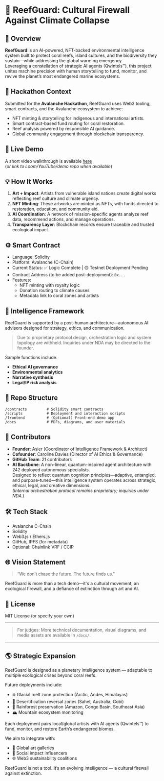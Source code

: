 # 🐠 ReefGuard: Cultural Firewall Against Climate Collapse

## 🌊 Overview

**ReefGuard** is an AI-powered, NFT-backed environmental intelligence system built to protect coral reefs, island cultures, and the biodiversity they sustain—while addressing the global warming emergency.  
Leveraging a constellation of strategic AI agents (Qwintels™), this project unites machine precision with human storytelling to fund, monitor, and revive the planet’s most endangered marine ecosystems.

## 🎯 Hackathon Context

Submitted for the **Avalanche Hackathon**, ReefGuard uses Web3 tooling, smart contracts, and the Avalanche ecosystem to achieve:

- NFT minting & storytelling for indigenous and international artists.
- Smart contract-based fund routing for coral restoration.
- Reef analysis powered by responsible AI guidance.
- Global community engagement through blockchain transparency.

## 🔗 Live Demo

A short video walkthrough is available [here](#)  
(*or link to Loom/YouTube/demo repo when available*)

## 💡 How It Works

1. **Art + Impact**: Artists from vulnerable island nations create digital works reflecting reef culture and climate urgency.
2. **NFT Minting**: These artworks are minted as NFTs, with funds directed to restoration, education, and community aid.
3. **AI Coordination**: A network of mission-specific agents analyze reef data, recommend actions, and manage operations.
4. **Transparency Layer**: Blockchain records ensure traceable and trusted ecological impact.

## ⚙️ Smart Contract

- Language: Solidity  
- Platform: Avalanche (C-Chain)  
- Current Status: ✅ Logic Complete | 🟡 Testnet Deployment Pending  
- Contract Address (to be added post-deployment): `0x...`  
- Features:
  - NFT minting with royalty logic  
  - Donation routing to climate causes  
  - Metadata link to coral zones and artists  

## 🧠 Intelligence Framework

ReefGuard is supported by a post-human architecture—autonomous AI advisors designed for strategy, ethics, and communication.

> Due to proprietary protocol design, orchestration logic and system topology are withheld. Inquiries under NDA may be directed to the founder.

Sample functions include:
- **Ethical AI governance**
- **Environmental analytics**
- **Narrative synthesis**
- **Legal/IP risk analysis**

## 📂 Repo Structure

```
/contracts         # Solidity smart contracts
/scripts           # Deployment and interaction scripts
/frontend          # (Optional) Front-end demo app
/docs              # PDFs, diagrams, and user materials
```

## 👥 Contributors

- **Founder**: Asier (Coordinator of Intelligence Framework & Architect)  
- **Cofounder**: Caroline Davies (Director of AI Ethics & Governance)  
- **GitHub Team**: 21 contributors  
- **AI Backbone**: A non-linear, quantum-inspired agent architecture with 242 deployed autonomous specialists.  
Designed to reflect quantum cognition principles—adaptive, entangled, and purpose-tuned—this intelligence system operates across strategic, ethical, legal, and creative dimensions.  
*(Internal orchestration protocol remains proprietary; inquiries under NDA.)*

## 🛠️ Tech Stack

- Avalanche C-Chain
- Solidity
- Web3.js / Ethers.js
- GitHub, IPFS (for metadata)
- Optional: Chainlink VRF / CCIP

## 🌐 Vision Statement

> “We don’t chase the future. The future finds us.”

ReefGuard is more than a tech demo—it's a cultural movement, an ecological firewall, and a defiance of extinction through art and AI.

## 📜 License

MIT License (or specify your own)

---

> For judges: More technical documentation, visual diagrams, and media assets are available in `/docs/`.
---

## 🌎 Strategic Expansion

ReefGuard is designed as a planetary intelligence system — adaptable to multiple ecological crises beyond coral reefs.

Future deployments include:
- ❄️ Glacial melt zone protection (Arctic, Andes, Himalayas)
- 🌵 Desertification reversal zones (Sahel, Australia, Gobi)
- 🌳 Rainforest preservation (Amazon, Congo Basin, Southeast Asia)
- 🏔️ Mountain ecosystem monitoring

Each deployment pairs local/global artists with AI agents (Qwintels™) to fund, monitor, and restore Earth’s endangered biomes.

We aim to integrate with:
- 🎨 Global art galleries
- 📣 Social impact influencers
- 🌐 Web3 sustainability coalitions

ReefGuard is not a tool. It’s an evolving intelligence — a cultural firewall against extinction.
